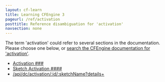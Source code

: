```yaml
---
layout: cf-learn
title: Learning CFEngine 3
pageurl: /ref/activation
posttitle: Reference disambiguation for 'activation'
navsection: none
---
```


The term 'activation' could refer to several sections in the documentation. Please choose one below, or
[search the CFEngine documentation for 'activation'](http://docs.cfengine.com/latest/search.html?q=activation).

- [Activation \#\#\#](http://docs.cfengine.com/latest/enterprise-cfengine-guide-design-center.html#activation-###)
- [Sketch Activation \#\#\#\#](http://docs.cfengine.com/latest/guide-glossary.html#sketch-activation-####)
- [/api/dc/activation/:id/:sketchName?details\+](http://docs.cfengine.com/latest/reference-enterprise-api-ref-uri-resources.html#api-dc-activation-id-sketchname?details+)
